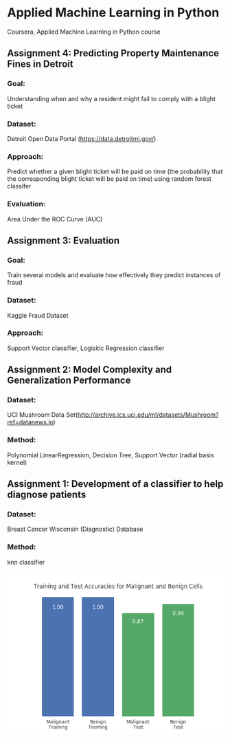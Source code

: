 # Applied Machine Learning in Python
Coursera, Applied Machine Learning in Python course


## Assignment 4: Predicting Property Maintenance Fines in Detroit
### Goal: 
Understanding when and why a resident might fail to comply with a blight ticket
### Dataset:
Detroit Open Data Portal (https://data.detroitmi.gov/)
### Approach: 
Predict whether a given blight ticket will be paid on time (the probability that the corresponding blight ticket will be paid on time) using random forest classifer
### Evaluation: 
Area Under the ROC Curve (AUC)

## Assignment 3: Evaluation
### Goal: 
Train several models and evaluate how effectively they predict instances of fraud
### Dataset:
Kaggle Fraud Dataset
### Approach:
Support Vector classifier, Logisitic Regression classifier

## Assignment 2: Model Complexity and Generalization Performance
### Dataset:
 UCI Mushroom Data Set(http://archive.ics.uci.edu/ml/datasets/Mushroom?ref=datanews.io)
### Method: 
Polynomial LinearRegression, Decision Tree, Support Vector (radial basis kernel)
## Assignment 1: Development of a classifier to help diagnose patients
### Dataset: 
Breast Cancer Wisconsin (Diagnostic) Database
### Method: 
knn classifier


![alt text](https://github.com/MerEsf/Applied_Machine_Learning/blob/master/Pics/1.png)










